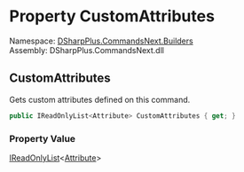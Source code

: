 # Property CustomAttributes

Namespace: [DSharpPlus.CommandsNext.Builders](DSharpPlus.CommandsNext.Builders.md)  
Assembly: DSharpPlus.CommandsNext.dll

## <a id="DSharpPlus_CommandsNext_Builders_CommandBuilder_CustomAttributes"></a>CustomAttributes

Gets custom attributes defined on this command.

```csharp
public IReadOnlyList<Attribute> CustomAttributes { get; }
```

### Property Value

[IReadOnlyList](https://learn.microsoft.com/dotnet/api/system.collections.generic.ireadonlylist\-1)<[Attribute](https://learn.microsoft.com/dotnet/api/system.attribute)\>

